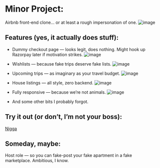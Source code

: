 # Minor Project:  
Airbnb front-end clone... or at least a rough impersonation of one.
![image](https://github.com/user-attachments/assets/28212d2d-e39b-4259-ab59-f7ae8f91d208)


## Features (yes, it actually does stuff):

- Dummy checkout page — looks legit, does nothing. Might hook up Razorpay later if motivation strikes.
  ![image](https://github.com/user-attachments/assets/7c3a0be8-e408-4a87-a37e-8fc46b21ded3)

- Wishlists — because fake trips deserve fake lists.
![image](https://github.com/user-attachments/assets/68b6fa24-9dae-4243-8c11-ecb380506537)

- Upcoming trips — as imaginary as your travel budget.
![image](https://github.com/user-attachments/assets/d8c61f32-ee17-4376-b02c-4c800733a8e1)
  
- House listings — all style, zero backend.
  ![image](https://github.com/user-attachments/assets/cd5b264b-395d-42e0-97ec-b22c58216b13)

- Fully responsive — because we’re not animals.
![image](https://github.com/user-attachments/assets/cdf5c429-b0a6-49e7-9ac9-2f6faf615501)

  
- And some other bits I probably forgot.

## Try it out (or don’t, I’m not your boss):  
[Nigga](https://nomadnest-eight.vercel.app/)

## Someday, maybe:  
Host role — so you can fake-post your fake apartment in a fake marketplace. Ambitious, I know.
